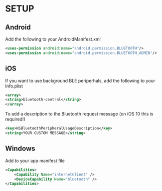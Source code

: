 # SETUP

## Android

Add the following to your AndroidManifest.xml

```xml
<uses-permission android:name="android.permission.BLUETOOTH"/>
<uses-permission android:name="android.permission.BLUETOOTH_ADMIN"/>
```

## iOS

If you want to use background BLE periperhals, add the following to your Info.plist

```xml
<array>
<string>bluetooth-central</string>
</array>
```

To add a description to the Bluetooth request message (on iOS 10 this is required!)

```xml
<key>NSBluetoothPeripheralUsageDescription</key>
<string>YOUR CUSTOM MESSAGE</string>
```


## Windows

Add to your app manifest file
```xml
<Capabilities>
    <Capability Name="internetClient" />
    <DeviceCapability Name="bluetooth" />
</Capabilities>
```